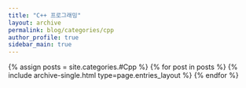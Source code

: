 ```yaml
---
title: "C++ 프로그래밍"
layout: archive
permalink: blog/categories/cpp
author_profile: true
sidebar_main: true
---
```



{% assign posts = site.categories.#Cpp %}
{% for post in posts %} {% include archive-single.html type=page.entries_layout %} {% endfor %}